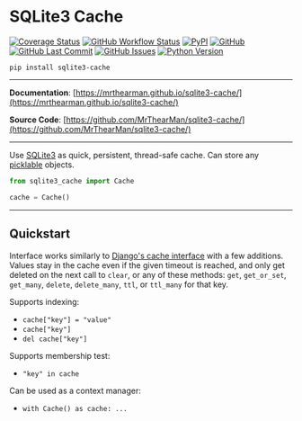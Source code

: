 # SQLite3 Cache

[![Coverage Status][coverage-badge]][coverage]
[![GitHub Workflow Status][status-badge]][status]
[![PyPI][pypi-badge]][pypi]
[![GitHub][licence-badge]][licence]
[![GitHub Last Commit][repo-badge]][repo]
[![GitHub Issues][issues-badge]][issues]
[![Python Version][version-badge]][pypi]

```shell
pip install sqlite3-cache
```

---

**Documentation**: [https://mrthearman.github.io/sqlite3-cache/](https://mrthearman.github.io/sqlite3-cache/)

**Source Code**: [https://github.com/MrThearMan/sqlite3-cache/](https://github.com/MrThearMan/sqlite3-cache/)

---

Use [SQLite3][sqlite] as quick, persistent, thread-safe cache.
Can store any [picklable][picklable] objects.

```python
from sqlite3_cache import Cache

cache = Cache()
```

---

## Quickstart

Interface works similarly to [Django's cache interface][django-cache]
with a few additions. Values stay in the cache even if the given timeout
is reached, and only get deleted on the next call to `clear`, or any of these methods:
`get`, `get_or_set`, `get_many`, `delete`, `delete_many`, `ttl`, or `ttl_many` for that key.

Supports indexing:

- `cache["key"] = "value"`
- `cache["key"]`
- `del cache["key"]`

Supports membership test:

- `"key" in cache`

Can be used as a context manager:

- `with Cache() as cache: ...`


[sqlite]: https://docs.python.org/3/library/sqlite3.html
[picklable]: https://docs.python.org/3/library/pickle.html
[django-cache]: https://docs.djangoproject.com/en/4.1/topics/cache/

[coverage-badge]: https://coveralls.io/repos/github/MrThearMan/sqlite3-cache/badge.svg?branch=main
[status-badge]: https://img.shields.io/github/workflow/status/MrThearMan/sqlite3-cache/Tests
[pypi-badge]: https://img.shields.io/pypi/v/sqlite3-cache
[licence-badge]: https://img.shields.io/github/license/MrThearMan/sqlite3-cache
[repo-badge]: https://img.shields.io/github/last-commit/MrThearMan/sqlite3-cache
[issues-badge]: https://img.shields.io/github/issues-raw/MrThearMan/sqlite3-cache
[version-badge]: https://img.shields.io/pypi/pyversions/sqlite3-cache

[coverage]: https://coveralls.io/github/MrThearMan/sqlite3-cache?branch=main
[status]: https://github.com/MrThearMan/sqlite3-cache/actions/workflows/main.yml
[pypi]: https://pypi.org/project/sqlite3-cache
[licence]: https://github.com/MrThearMan/sqlite3-cache/blob/main/LICENSE
[repo]: https://github.com/MrThearMan/sqlite3-cache/commits/main
[issues]: https://github.com/MrThearMan/sqlite3-cache/issues
